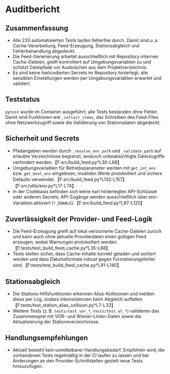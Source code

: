 # Auditbericht

## Zusammenfassung
- Alle 233 automatisierten Tests laufen fehlerfrei durch. Damit sind u. a. Cache-Verarbeitung, Feed-Erzeugung, Stationsabgleich und Fehlerbehandlung abgedeckt.
- Die Feed-Generierung arbeitet ausschließlich mit Repository-internen Cache-Dateien, greift kontrolliert auf Umgebungsvariablen zu und schützt Dateipfade vor Ausbrüchen aus dem Projektverzeichnis.
- Es sind keine hartcodierten Secrets im Repository hinterlegt; alle sensiblen Einstellungen werden per Umgebungsvariablen erwartet und validiert.

## Teststatus
`pytest` wurde im Container ausgeführt; alle Tests bestanden ohne Fehler. Damit sind Funktionen wie `_collect_items`, das Schreiben des Feed-Files ohne Netzwerkzugriff sowie die Validierung von Stationsdaten abgedeckt.

## Sicherheit und Secrets
- Pfadangaben werden durch `_resolve_env_path` und `_validate_path` auf erlaubte Verzeichnisse begrenzt, wodurch unbeabsichtigte Dateizugriffe verhindert werden.【F:src/build_feed.py†L30-L68】
- Umgebungsvariablen für Betriebsparameter werden mit `get_int_env` bzw. `get_bool_env` eingelesen, invaliden Werte protokolliert und sichere Defaults verwendet.【F:src/build_feed.py†L132-L157】【F:src/utils/env.py†L17-L74】
- In der Codebasis befinden sich keine hart hinterlegten API-Schlüssel oder anderen Secrets; API-Zugänge werden ausschließlich über env-Variablen aktiviert (`*_ENABLE`).【F:src/build_feed.py†L97-L120】

## Zuverlässigkeit der Provider- und Feed-Logik
- Die Feed-Erzeugung greift auf lokal versionierte Cache-Dateien zurück und kann auch ohne aktuelle Providerdaten einen gültigen Feed erzeugen, wobei Warnungen protokolliert werden.【F:tests/test_build_feed_cache.py†L35-L88】
- Tests stellen sicher, dass Cache-Inhalte korrekt geladen und sortiert werden und dass Datumsformate robust gegen Formatierungsfehler sind.【F:tests/test_build_feed_cache.py†L91-L140】

## Stationsabgleich
- Die Stations-Hilfsfunktionen erkennen Alias-Kollisionen und melden diese per Log, sodass Inkonsistenzen beim Abgleich auffallen.【F:tests/test_station_alias_collision.py†L7-L33】
- Weitere Tests (z. B. `tests/test_vor_*`, `tests/test_wl_*`) validieren das Zusammenspiel mit VOR- und Wiener-Linien-Daten sowie die Aktualisierung der Stationsverzeichnisse.

## Handlungsempfehlungen
- Aktuell besteht kein unmittelbarer Handlungsbedarf. Empfohlen wird, die vorhandenen Tests regelmäßig in der CI laufen zu lassen und bei Änderungen an den Provider-Schnittstellen gezielt neue Tests hinzuzufügen.
